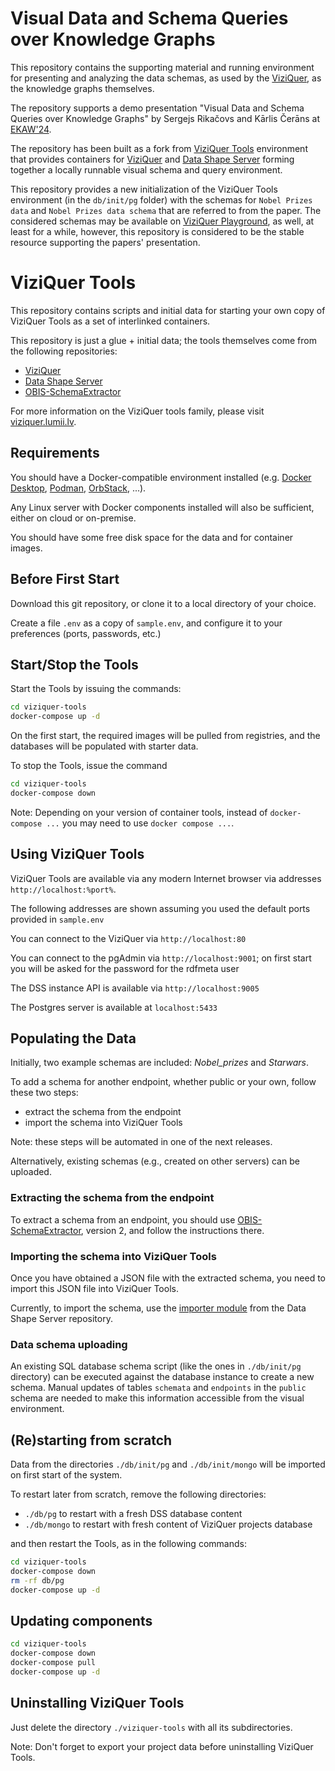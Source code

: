 # Visual Data and Schema Queries over Knowledge Graphs

This repository contains the supporting material and running environment for presenting and analyzing the data schemas, 
as used by the [ViziQuer](https://github.com/LUMII-Syslab/viziquer), as the knowledge graphs themselves.

The repository supports a demo presentation "Visual Data and Schema Queries over Knowledge Graphs" by Sergejs Rikačovs and Kārlis Čerāns at [EKAW'24](https://event.cwi.nl/ekaw2024/).

The repository has been built as a fork from [ViziQuer Tools](https://github.com/LUMII-Syslab/viziquer-tools) environment that provides containers for [ViziQuer](https://github.com/LUMII-Syslab/viziquer)
and [Data Shape Server](https://github.com/LUMII-Syslab/data-shape-server) forming together a locally runnable visual schema and query environment. 

This repository provides a new initialization of the ViziQuer Tools environment (in the `db/init/pg` folder) with the schemas for `Nobel Prizes data` and `Nobel Prizes data schema`
that are referred to from the paper. The considered schemas may be available on [ViziQuer Playground](https://viziquer.app), as well, at least for a while, however, this repository is considered to be 
the stable resource supporting the papers' presentation.


# ViziQuer Tools

This repository contains scripts and initial data for starting your own copy of ViziQuer Tools as a set of interlinked containers.

This repository is just a glue + initial data; the tools themselves come from the following repositories:
- [ViziQuer](https://github.com/LUMII-Syslab/viziquer)
- [Data Shape Server](https://github.com/LUMII-Syslab/data-shape-server)
- [OBIS-SchemaExtractor](https://github.com/LUMII-Syslab/OBIS-SchemaExtractor)

For more information on the ViziQuer tools family, please visit [viziquer.lumii.lv](https://viziquer.lumii.lv/).

## Requirements

You should have a Docker-compatible environment installed (e.g. [Docker Desktop](https://www.docker.com/products/docker-desktop/), [Podman](https://podman.io/), [OrbStack](https://orbstack.dev/), ...).

Any Linux server with Docker components installed will also be sufficient, either on cloud or on-premise.

You should have some free disk space for the data and for container images.

## Before First Start

Download this git repository, or clone it to a local directory of your choice.

Create a file `.env` as a copy of `sample.env`, and configure it to your preferences (ports, passwords, etc.)

## Start/Stop the Tools

Start the Tools by issuing the commands:

```bash
cd viziquer-tools
docker-compose up -d
```

On the first start, the required images will be pulled from registries, and the databases will be populated with starter data.

To stop the Tools, issue the command

```bash
cd viziquer-tools
docker-compose down
```

Note: Depending on your version of container tools, instead of `docker-compose ...` you may need to use `docker compose ...`.

## Using ViziQuer Tools

ViziQuer Tools are available via any modern Internet browser via addresses `http://localhost:%port%`.

The following addresses are shown assuming you used the default ports provided in `sample.env`

You can connect to the ViziQuer via `http://localhost:80`

You can connect to the pgAdmin via `http://localhost:9001`; on first start you will be asked for the password for the rdfmeta user

The DSS instance API is available via `http://localhost:9005`

The Postgres server is available at `localhost:5433`

## Populating the Data

Initially, two example schemas are included: *Nobel_prizes* and *Starwars*.

To add a schema for another endpoint, whether public or your own, follow these two steps:

- extract the schema from the endpoint
- import the schema into ViziQuer Tools

Note: these steps will be automated in one of the next releases.

Alternatively, existing schemas (e.g., created on other servers) can be uploaded.

### Extracting the schema from the endpoint

To extract a schema from an endpoint, you should use [OBIS-SchemaExtractor](https://github.com/LUMII-Syslab/OBIS-SchemaExtractor), version 2, and follow the instructions there.

### Importing the schema into ViziQuer Tools

Once you have obtained a JSON file with the extracted schema, you need to import this JSON file into ViziQuer Tools. 

Currently, to import the schema, use the [importer module](https://github.com/LUMII-Syslab/data-shape-server/tree/main/import-generic)
from the Data Shape Server repository.

### Data schema uploading

An existing SQL database schema script (like the ones in `./db/init/pg` directory) can be executed against the database instance to create a new schema. 
Manual updates of tables `schemata` and `endpoints` in the `public` schema are needed to make this information accessible from the visual environment.

## (Re)starting from scratch

Data from the directories `./db/init/pg` and `./db/init/mongo` will be imported on first start of the system.

To restart later from scratch, remove the following directories:

- `./db/pg` to restart with a fresh DSS database content
- `./db/mongo` to restart with fresh content of ViziQuer projects database

and then restart the Tools, as in the following commands:

```bash
cd viziquer-tools
docker-compose down
rm -rf db/pg
docker-compose up -d
```

## Updating components

```bash
cd viziquer-tools
docker-compose down
docker-compose pull
docker-compose up -d
```

## Uninstalling ViziQuer Tools

Just delete the directory `./viziquer-tools` with all its subdirectories.

Note: Don't forget to export your project data before uninstalling ViziQuer Tools.

